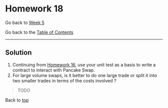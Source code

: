 # Homework 18

Go back to [Week 5](/Week%205/week-5-homeworks-solutions.md)

Go back to the [Table of Contents](/README.md)

---

## Solution

1. Continuing from [Homework 16](/Week%205/Day%201/homework-16-solution.md), use your unit test as a basis to write a contract to interact with Pancake Swap.
2. For large volume swaps, is it better to do one large trade or split it into two smaller trades in terms of the costs involved ?

>TODO

Back to [top](#homework-18)